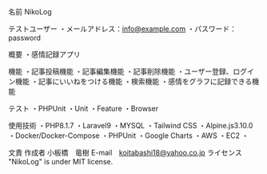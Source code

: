名前
NikoLog

テストユーザー
・メールアドレス：info@example.com
・パスワード：password

概要
・感情記録アプリ

機能
・記事投稿機能 ・記事編集機能 ・記事削除機能 ・ユーザー登録、ログイン機能 ・記事にいいねをつける機能 ・検索機能 ・感情をグラフに記録できる機能

テスト
・PHPUnit ・Unit ・Feature ・Browser

使用技術
・PHP8.1.7 ・Laravel9 ・MYSQL ・Tailwind CSS ・Alpine.js3.10.0 ・Docker/Docker-Compose ・PHPUnit ・Google Charts ・AWS ・EC2 ・

文責
作成者 小板橋　竜樹
E-mail　koitabashi18@yahoo.co.jp
ライセンス
"NikoLog" is under MIT license.